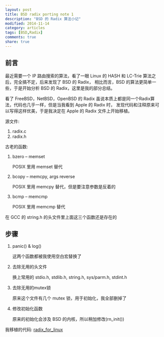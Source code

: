 ```yaml
---
layout: post
title: BSD radix porting note 1
description: "BSD 的 Radix 算法小记"
modified: 2014-11-14
category: articles
tags: [BSD,Radix]
comments: true
share: true
---
```


## 前言

最近需要一个 IP 路由搜索的算法，看了一眼 Linux 的 HASH 和 LC-Trie 算法之后，完全搞不定，后来发现了 BSD 的 Radix，
相比而言，BSD 的算法更简单一些，于是开始分析 BSD 的 Radix，这里是我的部分总结。

看了 FreeBSD，NetBSD，OpenBSD 的 Radix 虽说本质上都是同一个Radix算法，代码也几乎一样，但是当我看到 Apple 的 Radix 时，
发现代码和注释原来可以写得这样优美，于是我决定在 Apple 的 Radix 文件上开始移植。

源文件:

1. radix.c
1. radix.h

古老的函数:

1. bzero – memset

    POSIX 里用 memset 替代

1. bcopy – memcpy, args reverse

    POSIX 里用 memcpy 替代，但是要注意参数是反着的

1. bcmp – memcmp

    POSIX 里用 memcmp 替代

在 GCC 的 string.h 的头文件里上面这三个函数还是存在的

## 步骤

1. panic() & log()

    这两个函数都被我使用空白宏替换了

1. 去除无用的头文件

    换上常用的 stdio.h, stdlib.h, string.h, sys/parm.h, stdint.h

1. 去除无用的mutex锁

    原来这个文件有几个 mutex 锁，用于初始化，我全部删掉了

1. 修改初始化函数

    原来的初始化会涉及 BSD 的内核，所以稍加修改(rn_init())

我移植的代码: [radix_for_linux](https://github.com/xtao/note/tree/master/c/radix_for_linux)
